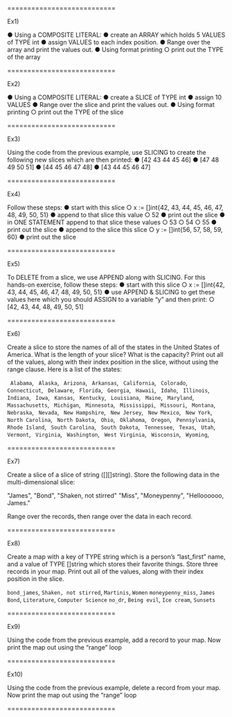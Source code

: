 ===========================

Ex1)

● Using a COMPOSITE LITERAL: 
	● create an ARRAY which holds 5 VALUES of TYPE int
	● assign VALUES to each index position. 
● Range over the array and print the values out. 
● Using format printing
	○ print out the TYPE of the array


===========================

Ex2)

● Using a COMPOSITE LITERAL: 
	● create a SLICE of TYPE int
	● assign 10 VALUES 
● Range over the slice and print the values out. 
● Using format printing
	○ print out the TYPE of the slice



===========================

Ex3)

Using the code from the previous example, use SLICING to create the following new slices which are then printed:
● [42 43 44 45 46]
● [47 48 49 50 51]
● [44 45 46 47 48]
● [43 44 45 46 47]



===========================

Ex4)

Follow these steps:
● start with this slice
	○ x := []int{42, 43, 44, 45, 46, 47, 48, 49, 50, 51}
● append to that slice this value
	○ 52
● print out the slice
● in ONE STATEMENT append to that slice these values
	○ 53
	○ 54
	○ 55
● print out the slice
● append to the slice this slice
	○ y := []int{56, 57, 58, 59, 60}
● print out the slice



===========================

Ex5)

To DELETE from a slice, we use APPEND along with SLICING. For this hands-on exercise, follow these steps:
● start with this slice
	○ x := []int{42, 43, 44, 45, 46, 47, 48, 49, 50, 51}
● use APPEND & SLICING to get these values here which you should ASSIGN to a variable “y” and then print:
	○ [42, 43, 44, 48, 49, 50, 51]



===========================

Ex6)

Create a slice to store the names of all of the states in the United States of America. What is the length of your slice? What is the capacity? Print out all of the values, along with their index position in the slice, without using the range clause. Here is a list of the states:

` Alabama`, ` Alaska`, ` Arizona`, ` Arkansas`, ` California`, ` Colorado`, ` Connecticut`, ` Delaware`, ` Florida`, ` Georgia`, ` Hawaii`, ` Idaho`, ` Illinois`, ` Indiana`, ` Iowa`, ` Kansas`, ` Kentucky`, ` Louisiana`, ` Maine`, ` Maryland`, ` Massachusetts`, ` Michigan`, ` Minnesota`, ` Mississippi`, ` Missouri`, ` Montana`, ` Nebraska`, ` Nevada`, ` New Hampshire`, ` New Jersey`, ` New Mexico`, ` New York`, ` North Carolina`, ` North Dakota`, ` Ohio`, ` Oklahoma`, ` Oregon`, ` Pennsylvania`, ` Rhode Island`, ` South Carolina`, ` South Dakota`, ` Tennessee`, ` Texas`, ` Utah`, ` Vermont`, ` Virginia`, ` Washington`, ` West Virginia`, ` Wisconsin`, ` Wyoming`, 


===========================

Ex7)

Create a slice of a slice of string ([][]string). Store the following data in the multi-dimensional slice:

"James", "Bond", "Shaken, not stirred"
"Miss", "Moneypenny", "Helloooooo, James."

Range over the records, then range over the data in each record.


===========================

Ex8)

Create a map with a key of TYPE string which is a person’s “last_first” name, and a value of TYPE []string which stores their favorite things. Store three records in your map. Print out all of the values, along with their index position in the slice.

`bond_james`, `Shaken, not stirred`, `Martinis`, `Women`
`moneypenny_miss`, `James Bond`, `Literature`, `Computer Science`
`no_dr`, `Being evil`, `Ice cream`, `Sunsets`


===========================

Ex9)

Using the code from the previous example, add a record to your map. Now print the map out using the “range” loop

===========================

Ex10)

Using the code from the previous example, delete a record from your map. Now print the map out using the “range” loop

===========================
